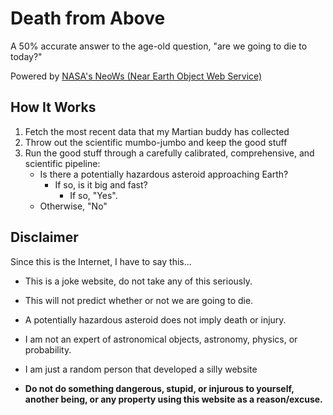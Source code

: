# Death from Above

A 50% accurate answer to the age-old question, "are we going to die to today?"

Powered by [NASA's NeoWs (Near Earth Object Web Service)](https://api.nasa.gov/)

## How It Works

1. Fetch the most recent data that my Martian buddy has collected
2. Throw out the scientific mumbo-jumbo and keep the good stuff
3. Run the good stuff through a carefully calibrated, comprehensive, and scientific pipeline:
   - Is there a potentially hazardous asteroid approaching Earth?
     - If so, is it big and fast?
       - If so, "Yes".
   - Otherwise, "No"

## Disclaimer

Since this is the Internet, I have to say this...

- This is a joke website, do not take any of this seriously.

- This will not predict whether or not we are going to die.

- A potentially hazardous asteroid does not imply death or injury.

- I am not an expert of astronomical objects, astronomy, physics, or probability.

- I am just a random person that developed a silly website

- **Do not do something dangerous, stupid, or injurous to yourself, another being, or any property using this website as a reason/excuse.**
